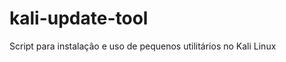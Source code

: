 kali-update-tool
================

Script para instalação e uso de pequenos utilitários no Kali Linux
